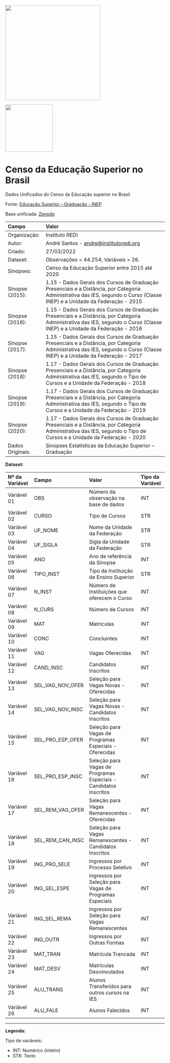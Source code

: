 <pre>
<img align="center" width="300" src="https://institutoredi.org/assets/images/logo-instituto-redi.png">
</pre>

<pre>
<img align="left" width="150" src="https://camo.githubusercontent.com/bdc6a3b8963aa99ff57dfd6e1e4b937bd2e752bcb1f1936f90368e5c3a38f670/68747470733a2f2f696d672e736869656c64732e696f2f62616467652f4c6963656e73652d434325323042592d2d5341253230342e302d6c69676874677265792e737667">
</pre>

# Censo da Educação Superior no Brasil
Dados Unificados do Censo da Educação superior no Brasil

Fonte: [Educação Superior – Graduação - INEP](https://www.gov.br/inep/pt-br/acesso-a-informacao/dados-abertos/sinopses-estatisticas/educacao-superior-graduacao)

Base unificada: [Zenodo](https://zenodo.org/record/6387869#.YkDYB3XMISc)


|Campo	|Valor|
|:------|:----|
|Organização:	|Instituto REDI|
|Autor:	|André Santos - andre@institutoredi.org|
|Criado:	|27/03/2022|
|Dataset:	|Observações = 44.254; Variáveis = 26.|
|Sinopses:	|Censo da Educação Superior entre 2015 até 2020|
|Sinopse (2015):	|1.15 - Dados Gerais dos Cursos de Graduação Presenciais e a Distância, por Categoria Administrativa das IES, segundo o Curso (Classe INEP) e a Unidade da Federação - 2015|
|Sinopse (2016):	|1.15 - Dados Gerais dos Cursos de Graduação Presenciais e a Distância, por Categoria Administrativa das IES, segundo o Curso (Classe INEP) e a Unidade da Federação - 2016|
|Sinopse (2017):	|1.15 - Dados Gerais dos Cursos de Graduação Presenciais e a Distância, por Categoria Administrativa das IES, segundo o Curso (Classe INEP) e a Unidade da Federação - 2017|
|Sinopse (2018):	|1.17 - Dados Gerais dos Cursos de Graduação Presenciais e a Distância, por Categoria Administrativa das IES, segundo o Tipo de Cursos e a Unidade da Federação - 2018|
|Sinopse (2019):	|1.17 - Dados Gerais dos Cursos de Graduação Presenciais e a Distância, por Categoria Administrativa das IES, segundo o Tipo de Cursos e a Unidade da Federação - 2019|
|Sinopse (2020):	|1.17 - Dados Gerais dos Cursos de Graduação Presenciais e a Distância, por Categoria Administrativa das IES, segundo o Tipo de Cursos e a Unidade da Federação - 2020|
|Dados Originais:	|Sinopses Estatísticas da Educação Superior – Graduação|

**Dataset:**

|Nº da Variável	|Campo	            |Valor	                                                              |Tipo da Variável|
|:--------------|:-----------------|:-------------------------------------------------------------------|:---------------|
|Variável 01    |OBS	              |Número da observação na base de dados	                              |INT             |
|Variável 02	  |CURSO	             |Tipo de Cursos	                                                     |STR             |
|Variável 03	  |UF_NOME	           |Nome da Unidade da Federação	                                       |STR             |
|Variável 04	  |UF_SIGLA	          |Sigla da Unidade da Federação	                                      |STR             |
|Variável 05	  |ANO	               |Ano de referência da Sinopse	                                       |INT             |
|Variável 06  	|TIPO_INST	         |Tipo da Instituição de Ensino Superior	                             |STR             |
|Variável 07	  |N_INST	            |Número de Instituições que oferecem o Curso	                        |INT             |
|Variável 08	  |N_CURS	            |Número de Cursos	                                                   |INT             |
|Variável 09	  |MAT	               |Matrículas	                                                         |INT             |
|Variável 10	  |CONC	              |Concluintes	                                                        |INT             |
|Variável 11	  |VAG	               |Vagas Oferecidas	                                                   |INT             |
|Variável 12	  |CAND_INSC	         |Candidatos Inscritos	                                               |INT             |
|Variável 13	  |SEL_VAG_NOV_OFER	  |Seleção para Vagas Novas - Oferecidas	                              |INT             |
|Variável 14	  |SEL_VAG_NOV_INSC   |Seleção para Vagas Novas - Candidatos Inscritos	                    |INT             |
|Variável 15	  |SEL_PRO_ESP_OFER	  |Seleção para Vagas de Programas Especiais - Oferecidas	             |INT             |
|Variável 16	  |SEL_PRO_ESP_INSC	  |Seleção para Vagas de Programas Especiais - Candidatos Inscritos	   |INT             |
|Variável 17	  |SEL_REM_VAG_OFER   |Seleção para Vagas Remanescentes - Oferecidas	                      |INT             |
|Variável 18	  |SEL_REM_CAN_INSC	  |Seleção para Vagas Remanescentes - Candidatos Inscritos	            |INT             |
|Variável 19	  |ING_PRO_SELE	      |Ingressos por Processo Seletivo	                                    |INT             |
|Variável 20	  |ING_SEL_ESPE	      |Ingressos por Seleção para Vagas de Programas Especiais	            |INT             |
|Variável 21	  |ING_SEL_REMA	      |Ingressos por Seleção para Vagas Remanescentes	                     |INT             |
|Variável 22	  |ING_OUTR	          |Ingressos por Outras Formas	                                        |INT             |
|Variável 23	  |MAT_TRAN	          |Matrícula Trancada	                                                 |INT             |
|Variável 24	  |MAT_DESV	          |Matrículas Desvinvulados	                                           |INT             |
|Variável 25	  |ALU_TRANS	         |Alunos Transferidos para outros cursos na IES	                      |INT             |
|Variável 26	  |ALU_FALE	          |Alunos Falecidos	                                                   |INT             |
 
---

**Legenda:**

Tipo de variáveis:

* INT: Numérico (inteiro)
* STR: Texto
